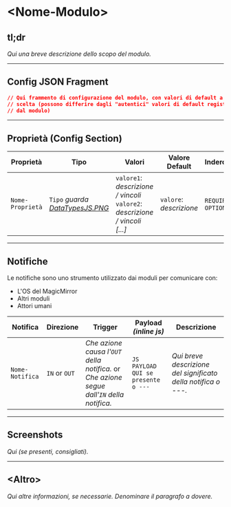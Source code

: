 # \<Nome-Modulo\>

## tl;dr

_Qui una breve descrizione dello scopo del modulo._

---

## Config JSON Fragment

```json
// Qui frammento di configurazione del modulo, con valori di default a nostra
// scelta (possono differire dagli "autentici" valori di default registrati
// dal modulo)
```

---

## Proprietà (Config Section)

| Proprietà        | Tipo                                               | Valori                                                                             | Valore Default          | Inderogabilità           | Descrizione              |
| ---------------- | -------------------------------------------------- | ---------------------------------------------------------------------------------- | ----------------------- | ------------------------ | ------------------------ |
| `Nome-Proprietà` | `Tipo` _guarda [DataTypesJS.PNG](DataTypesJS.PNG)_ | `valore1`: _descrizione / vincoli_ <br> `valore2`: _descrizione / vincoli_ _[...]_ | `valore`: _descrizione_ | `REQUIRED` or `OPTIONAL` | _Qui breve descrizione._ |

---

## Notifiche

Le notifiche sono uno strumento utilizzato dai moduli per comunicare con:

- L'OS del MagicMirror
- Altri moduli
- Attori umani

| Notifica        | Direzione     | Trigger                                                                                    | Payload _(inline js)_              | Descrizione                                                   |
| --------------- | ------------- | ------------------------------------------------------------------------------------------ | ---------------------------------- | ------------------------------------------------------------- |
| `Nome-Notifica` | `IN` or `OUT` | _Che azione causa l'`OUT` della notifica._ or _Che azione segue dall'`IN` della notifica._ | `JS PAYLOAD QUI se presente o ---` | _Qui breve descrizione del significato della notifica o ---._ |

---

## Screenshots

_Qui (se presenti, consigliati)._

---

## \<Altro\>

_Qui altre informazioni, se necessarie. Denominare il paragrafo a dovere._
